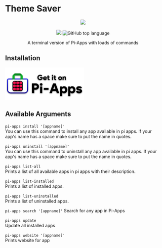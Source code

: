 # Theme Saver
<p align="center">
  <img width="200" src="https://raw.githubusercontent.com/Botspot/pi-apps/master/apps/Pi-Apps%20Terminal%20Plugin/icon-64.png">  
</p>


<p align="center">
  <img width="200" src="https://img.shields.io/badge/Platform-GNU/Linux-orange?style=for-the-badge&logo=Linux">

  <img alt="GitHub top language" src="https://img.shields.io/github/languages/top/techcoder20/themesaver?logo=Python&style=for-the-badge">

</p>

<p align="center">
A terminal version of Pi-Apps with loads of commands  
  

</p>

## Installation

[![badge](https://github.com/Botspot/pi-apps/blob/master/icons/badge.png?raw=true)](https://github.com/Botspot/pi-apps)<br>

## Available Arguments

`pi-apps install '[appname]'`  
You can use this command to install any app available in pi apps. If your app's name has a space make sure to put the name in quotes.  

`pi-apps uninstall '[appname]'`  
You can use this command to uninstall any app available in pi apps. If your app's name has a space make sure to put the name in quotes.  

`pi-apps list-all`  
Prints a list of all available apps in pi apps with their description.  

`pi-apps list-installed`  
Prints a list of installed apps.  

`pi-apps list-uninstalled`  
Prints a list of uninstalled apps.  

`pi-apps search '[appname]'`
Search for any app in Pi-Apps

`pi-apps update`  
Update all installed apps

`pi-apps website '[appname]'`  
Prints website for app
